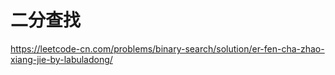 # 二分查找

https://leetcode-cn.com/problems/binary-search/solution/er-fen-cha-zhao-xiang-jie-by-labuladong/
